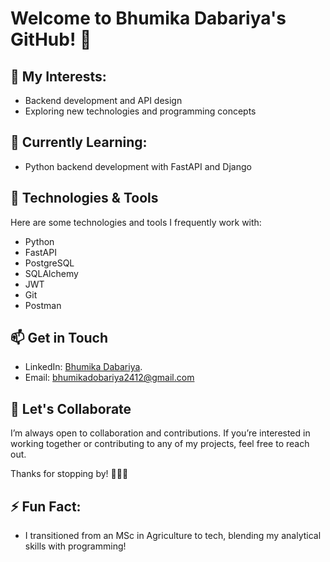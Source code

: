 # Welcome to Bhumika Dabariya's GitHub! 👋

## 👀 My Interests:
- Backend development and API design
- Exploring new technologies and programming concepts

## 🌱 Currently Learning:
 - Python backend development with FastAPI and Django

## 🔧 Technologies & Tools
Here are some technologies and tools I frequently work with:
- Python
- FastAPI
- PostgreSQL
- SQLAlchemy
- JWT
- Git
- Postman

## 📫 Get in Touch
- LinkedIn: [Bhumika Dabariya](https://www.linkedin.com/in/bhumika-dobariya-653b78307/).
- Email: [bhumikadobariya2412@gmail.com](mailto:bhumikadobariya2412@gmail.com)

## 🤝 Let's Collaborate
I’m always open to collaboration and contributions. If you’re interested in working together or contributing to any of my projects, feel free to reach out.

Thanks for stopping by! 👩‍💻🚀

## ⚡ Fun Fact:
- I transitioned from an MSc in Agriculture to tech, blending my analytical skills with programming!

